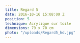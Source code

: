 ```yaml
---
title: Regard 5
date: 2016-10-16 15:08:00 Z
position: 5
technique: Acrylique sur toile
dimensions: 70 x 70 cm
photo: "/uploads/Regard5_hd.jpg"
---
```


